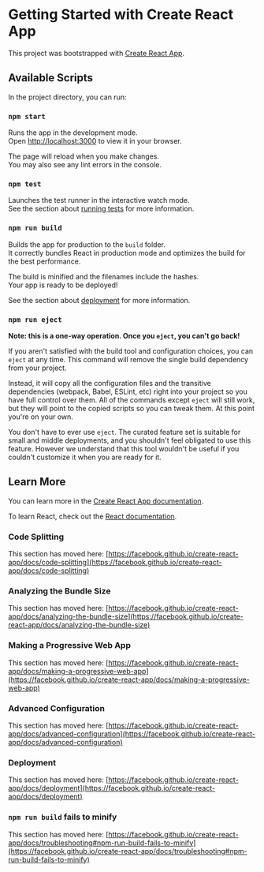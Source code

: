 <!-- PSEUDO CODE -->
<!-- 
    Create a Create list input form
    Create Natural Form List that will capture user Input (ie. I feel like Comedy and have ~90 mins)
    The two captured values will be passed into API call that will return movies based on the search criteria
    User can add a movie they like to a list they have created and so forth
        Add button on every movie pulled from API
    Delete button on every movie that has been added to a list
    

    1. Navigation Link to:        
        - Search for a movie
            Create Natural Form List that will capture user Input (ie. I feel like Comedy and have ~90 mins)
            The two captured values will be passed into API call that will return movies based on the search criteria
            Show related movies
                User can add a movie they like to a list they have created and so forth
                    Add button on every movie pulled from API
        - Show User's Lists
            - Delete List
            - Add List
        - Show User's Movies
            -Delete Movie
                Delete button on every movie that has been added to a list


    2. API Call
        - Based on user's input


    3. Firebase
        - Create a new Database
            - Multiple users                                                              | Stretch Goal
            - Add button will call set(ref) method to firebase
            - Delete button will call remove(ref) method to firebase   


    4. Flow
        - Home page: 
            * Nav
                - Search for specific movie from our list
            * Show Movies from a API call (favorite - default)
                - Dropdown to show other pre-defined API searchs
                - Search for movie names (imput) -                              | Stretch Goal
                - Select a movie
                    Show this existing user's list
                    User can add a new list
                        - Create list input form
        - Show User's Lists
            * List of lists with 2 buttons to delete and add list names
            * User click the list name will show the movies inside the list

        - Show User's Movies
            * Has:
                Poste
                Movie details
                Heart
                Button to Add to list
                Dropdown with lists available for the user


/*
  APP.JS
      HEADER
      
      Natural Form {pass user data}
        apiCall(user data) {API CALL => movies}
          SHOW_MOVIES(movies)

      Dropdown {pass user data}
        apiCall(user data) {API CALL => movies}
          SHOW_MOVIES(movies)

      User Search Input {pass user data}
        apiCall(user data) {API CALL => movies}
          SHOW_MOVIES(movies)

      FOOTER
      
      NATURAL LIST
          MOVIE LIST
          USER LIST
*/

-->


# Getting Started with Create React App

This project was bootstrapped with [Create React App](https://github.com/facebook/create-react-app).

## Available Scripts

In the project directory, you can run:

### `npm start`

Runs the app in the development mode.\
Open [http://localhost:3000](http://localhost:3000) to view it in your browser.

The page will reload when you make changes.\
You may also see any lint errors in the console.

### `npm test`

Launches the test runner in the interactive watch mode.\
See the section about [running tests](https://facebook.github.io/create-react-app/docs/running-tests) for more information.

### `npm run build`

Builds the app for production to the `build` folder.\
It correctly bundles React in production mode and optimizes the build for the best performance.

The build is minified and the filenames include the hashes.\
Your app is ready to be deployed!

See the section about [deployment](https://facebook.github.io/create-react-app/docs/deployment) for more information.

### `npm run eject`

**Note: this is a one-way operation. Once you `eject`, you can't go back!**

If you aren't satisfied with the build tool and configuration choices, you can `eject` at any time. This command will remove the single build dependency from your project.

Instead, it will copy all the configuration files and the transitive dependencies (webpack, Babel, ESLint, etc) right into your project so you have full control over them. All of the commands except `eject` will still work, but they will point to the copied scripts so you can tweak them. At this point you're on your own.

You don't have to ever use `eject`. The curated feature set is suitable for small and middle deployments, and you shouldn't feel obligated to use this feature. However we understand that this tool wouldn't be useful if you couldn't customize it when you are ready for it.

## Learn More

You can learn more in the [Create React App documentation](https://facebook.github.io/create-react-app/docs/getting-started).

To learn React, check out the [React documentation](https://reactjs.org/).

### Code Splitting

This section has moved here: [https://facebook.github.io/create-react-app/docs/code-splitting](https://facebook.github.io/create-react-app/docs/code-splitting)

### Analyzing the Bundle Size

This section has moved here: [https://facebook.github.io/create-react-app/docs/analyzing-the-bundle-size](https://facebook.github.io/create-react-app/docs/analyzing-the-bundle-size)

### Making a Progressive Web App

This section has moved here: [https://facebook.github.io/create-react-app/docs/making-a-progressive-web-app](https://facebook.github.io/create-react-app/docs/making-a-progressive-web-app)

### Advanced Configuration

This section has moved here: [https://facebook.github.io/create-react-app/docs/advanced-configuration](https://facebook.github.io/create-react-app/docs/advanced-configuration)

### Deployment

This section has moved here: [https://facebook.github.io/create-react-app/docs/deployment](https://facebook.github.io/create-react-app/docs/deployment)

### `npm run build` fails to minify

This section has moved here: [https://facebook.github.io/create-react-app/docs/troubleshooting#npm-run-build-fails-to-minify](https://facebook.github.io/create-react-app/docs/troubleshooting#npm-run-build-fails-to-minify)
